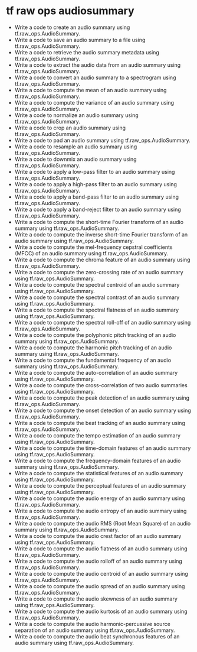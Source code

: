 # tf raw ops audiosummary

- Write a code to create an audio summary using tf.raw_ops.AudioSummary.
- Write a code to save an audio summary to a file using tf.raw_ops.AudioSummary.
- Write a code to retrieve the audio summary metadata using tf.raw_ops.AudioSummary.
- Write a code to extract the audio data from an audio summary using tf.raw_ops.AudioSummary.
- Write a code to convert an audio summary to a spectrogram using tf.raw_ops.AudioSummary.
- Write a code to compute the mean of an audio summary using tf.raw_ops.AudioSummary.
- Write a code to compute the variance of an audio summary using tf.raw_ops.AudioSummary.
- Write a code to normalize an audio summary using tf.raw_ops.AudioSummary.
- Write a code to crop an audio summary using tf.raw_ops.AudioSummary.
- Write a code to pad an audio summary using tf.raw_ops.AudioSummary.
- Write a code to resample an audio summary using tf.raw_ops.AudioSummary.
- Write a code to downmix an audio summary using tf.raw_ops.AudioSummary.
- Write a code to apply a low-pass filter to an audio summary using tf.raw_ops.AudioSummary.
- Write a code to apply a high-pass filter to an audio summary using tf.raw_ops.AudioSummary.
- Write a code to apply a band-pass filter to an audio summary using tf.raw_ops.AudioSummary.
- Write a code to apply a band-reject filter to an audio summary using tf.raw_ops.AudioSummary.
- Write a code to compute the short-time Fourier transform of an audio summary using tf.raw_ops.AudioSummary.
- Write a code to compute the inverse short-time Fourier transform of an audio summary using tf.raw_ops.AudioSummary.
- Write a code to compute the mel-frequency cepstral coefficients (MFCC) of an audio summary using tf.raw_ops.AudioSummary.
- Write a code to compute the chroma feature of an audio summary using tf.raw_ops.AudioSummary.
- Write a code to compute the zero-crossing rate of an audio summary using tf.raw_ops.AudioSummary.
- Write a code to compute the spectral centroid of an audio summary using tf.raw_ops.AudioSummary.
- Write a code to compute the spectral contrast of an audio summary using tf.raw_ops.AudioSummary.
- Write a code to compute the spectral flatness of an audio summary using tf.raw_ops.AudioSummary.
- Write a code to compute the spectral roll-off of an audio summary using tf.raw_ops.AudioSummary.
- Write a code to compute the polyphonic pitch tracking of an audio summary using tf.raw_ops.AudioSummary.
- Write a code to compute the harmonic pitch tracking of an audio summary using tf.raw_ops.AudioSummary.
- Write a code to compute the fundamental frequency of an audio summary using tf.raw_ops.AudioSummary.
- Write a code to compute the auto-correlation of an audio summary using tf.raw_ops.AudioSummary.
- Write a code to compute the cross-correlation of two audio summaries using tf.raw_ops.AudioSummary.
- Write a code to compute the peak detection of an audio summary using tf.raw_ops.AudioSummary.
- Write a code to compute the onset detection of an audio summary using tf.raw_ops.AudioSummary.
- Write a code to compute the beat tracking of an audio summary using tf.raw_ops.AudioSummary.
- Write a code to compute the tempo estimation of an audio summary using tf.raw_ops.AudioSummary.
- Write a code to compute the time-domain features of an audio summary using tf.raw_ops.AudioSummary.
- Write a code to compute the frequency-domain features of an audio summary using tf.raw_ops.AudioSummary.
- Write a code to compute the statistical features of an audio summary using tf.raw_ops.AudioSummary.
- Write a code to compute the perceptual features of an audio summary using tf.raw_ops.AudioSummary.
- Write a code to compute the audio energy of an audio summary using tf.raw_ops.AudioSummary.
- Write a code to compute the audio entropy of an audio summary using tf.raw_ops.AudioSummary.
- Write a code to compute the audio RMS (Root Mean Square) of an audio summary using tf.raw_ops.AudioSummary.
- Write a code to compute the audio crest factor of an audio summary using tf.raw_ops.AudioSummary.
- Write a code to compute the audio flatness of an audio summary using tf.raw_ops.AudioSummary.
- Write a code to compute the audio rolloff of an audio summary using tf.raw_ops.AudioSummary.
- Write a code to compute the audio centroid of an audio summary using tf.raw_ops.AudioSummary.
- Write a code to compute the audio spread of an audio summary using tf.raw_ops.AudioSummary.
- Write a code to compute the audio skewness of an audio summary using tf.raw_ops.AudioSummary.
- Write a code to compute the audio kurtosis of an audio summary using tf.raw_ops.AudioSummary.
- Write a code to compute the audio harmonic-percussive source separation of an audio summary using tf.raw_ops.AudioSummary.
- Write a code to compute the audio beat synchronous features of an audio summary using tf.raw_ops.AudioSummary.